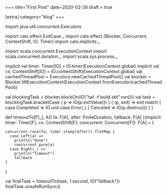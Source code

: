 +++
title="First Post"
date=2020-02-26
draft = true

[extra]
category="blog"
+++

import java.util.concurrent.Executors

import cats.effect.ExitCase._
import cats.effect.{Blocker, Concurrent, ContextShift, IO, Timer}
import cats.implicits._

import scala.concurrent.ExecutionContext
import scala.concurrent.duration._
import scala.sys.process._

implicit val timer: Timer[IO] = IO.timer(ExecutionContext.global)
implicit val cs: ContextShift[IO] = IO.contextShift(ExecutionContext.global)
val cachedThreadPool = Executors.newCachedThreadPool()
val blocker = Blocker.liftExecutionContext(ExecutionContext.fromExecutor(cachedThreadPool))

val blockingTask = blocker.blockOn(IO("tail -f build.sbt".run()))
val task = blockingTask.bracketCase { p =>
    IO(p.exitValue())
  } { (p, exit) =>
    exit match {
      case Completed => IO.unit
      case Error(_) | Canceled => IO(p.destroy())
    }
  }

def timeoutTo[F[_], A](
    fa: F[A],
    after: FiniteDuration,
    fallback: F[A]
  )(implicit timer: Timer[F], cs: ContextShift[F], concurrent: Concurrent[F]): F[A] = {

    concurrent.race(fa, timer.sleep(after)).flatMap {
      case Left(a) =>
        println("Done")
        concurrent.pure(a)
      case Right(_) =>
        println("Timeout")
        fallback
    }
  }

val finalTask = timeoutTo(task, 1.second, IO("fallback"))
finalTask.unsafeRunSync()
